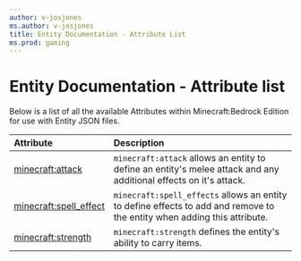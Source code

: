 ```yaml
---
author: v-josjones
ms.author: v-josjones
title: Entity Documentation - Attribute List
ms.prod: gaming
---
```


# Entity Documentation - Attribute list

Below is a list of all the available Attributes within Minecraft:Bedrock Edition for use with Entity JSON files.

|Attribute |Description|
|:-----|:----------|
|[minecraft:attack](EntityAttributes/minecraftAttribute_attack.md)|`minecraft:attack` allows an entity to define an entity's melee attack and any additional effects on it's attack. |
|[minecraft:spell_effect](EntityAttributes/minecraftAttribute_attack.md)|`minecraft:spell_effects` allows an entity to define effects to add and remove to the entity when adding this attribute. |
|[minecraft:strength](EntityAttributes/minecraftAttribute_strength.md)|`minecraft:strength` defines the entity's ability to carry items. |
